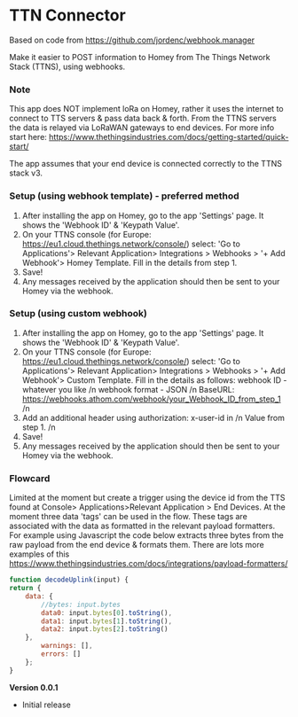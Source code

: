# TTN Connector

Based on code from https://github.com/jordenc/webhook.manager

Make it easier to POST information to Homey from The Things Network Stack (TTNS), using webhooks.

### Note

This app does NOT implement loRa on Homey, rather it uses the internet to connect to TTS servers & pass data back & forth. From the TTNS servers the data is relayed via LoRaWAN gateways to end devices. For more info start here: https://www.thethingsindustries.com/docs/getting-started/quick-start/

The app assumes that your end device is connected correctly to the TTNS stack v3.

### Setup (using webhook template) - preferred method
1. After installing the app on Homey, go to the app 'Settings' page. It shows the 'Webhook ID' & 'Keypath Value'.
2. On your TTNS console (for Europe: https://eu1.cloud.thethings.network/console/) select: 'Go to Applications'> Relevant Application> Integrations > Webhooks > '+ Add Webhook'> Homey Template. Fill in the details from step 1.
3. Save!
4. Any messages received by the application should then be sent to your Homey via the webhook.


### Setup (using custom webhook) 
1. After installing the app on Homey, go to the app 'Settings' page. It shows the 'Webhook ID' & 'Keypath Value'.
2. On your TTNS console (for Europe: https://eu1.cloud.thethings.network/console/) select: 'Go to Applications'> Relevant Application> Integrations > Webhooks > '+ Add Webhook'> Custom Template. Fill in the details as follows:
    webhook ID - whatever you like /n
    webhook format - JSON /n
    BaseURL: https://webhooks.athom.com/webhook/your_Webhook_ID_from_step_1 /n
3. Add an additional header using authorization:
    x-user-id in /n
    Value from step 1. /n
4. Save!
4. Any messages received by the application should then be sent to your Homey via the webhook.

### Flowcard

Limited at the moment but create a trigger using the device id from the TTS found at Console> Applications>Relevant Application > End Devices. At the moment three data 'tags' can be used in the flow. These tags are associated with the data as formatted in the relevant payload formatters. For example using Javascript the code below extracts three bytes from the raw payload from the end device & formats them. There are lots more examples of this https://www.thethingsindustries.com/docs/integrations/payload-formatters/

```javascript
function decodeUplink(input) {
return {
    data: {
        //bytes: input.bytes
        data0: input.bytes[0].toString(),
        data1: input.bytes[1].toString(),
        data2: input.bytes[2].toString()
    },
        warnings: [],
        errors: []
    };
}
```


**Version 0.0.1**
- Initial release

